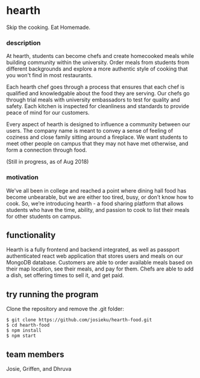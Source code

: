 # hearth
Skip the cooking.  Eat Homemade.

### description
At hearth, students can become chefs and create homecooked meals while building community within the university. Order meals from students from different backgrounds and explore a more authentic style of cooking that you won't find in most restaurants.

Each hearth chef goes through a process that ensures that each chef is qualified and knowledgable about the food they are serving. Our chefs go through trial meals with university embassadors to test for quality and safety. Each kitchen is inspected for cleanliness and standards to provide peace of mind for our customers.

Every aspect of hearth is designed to influence a community between our users. The company name is meant to convey a sense of feeling of coziness and close family sitting around a fireplace. We want students to meet other people on campus that they may not have met otherwise, and form a connection through food.

(Still in progress, as of Aug 2018)

### motivation
We've all been in college and reached a point where dining hall food has become unbearable, but we are either too tired, busy, or don’t know how to cook.  So, we’re introducing hearth - a food sharing platform that allows students who have the time, ability, and passion to cook to list their meals for other students on campus. 

## functionality
Hearth is a fully frontend and backend integrated, as well as passport authenticated react web application that stores users and meals on our MongoDB database.  Customers are able to order available meals based on their map location, see their meals, and pay for them.  Chefs are able to add a dish, set offering times to sell it, and get paid.

## try running the program
Clone the repository and remove the .git folder:  
```
$ git clone https://github.com/josieku/hearth-food.git
$ cd hearth-food
$ npm install
$ npm start
```

## team members
Josie, Griffen, and Dhruva
